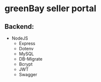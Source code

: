 # greenBay seller portal

## Backend:

- NodeJS
  - Express
  - Dotenv
  - MySQL
  - DB-Migrate
  - Bcrypt
  - JWT
  - Swagger
